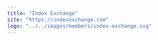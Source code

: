 ```yaml
---
title: "Index Exchange"
site: "https://indexexchange.com"
logo: "../../images/members/index-exchange.svg"
---
```

